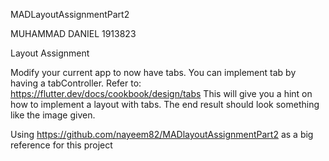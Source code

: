 MADLayoutAssignmentPart2

MUHAMMAD DANIEL 1913823

Layout Assignment

Modify your current app to now have tabs. 
You can implement tab by having a tabController. 
Refer to: https://flutter.dev/docs/cookbook/design/tabs
This will give you a hint on how to implement a layout with tabs.
The end result should look something like the image given.

Using https://github.com/nayeem82/MADlayoutAssignmentPart2 as a big reference for this project
